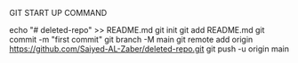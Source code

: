 GIT START UP COMMAND

echo "# deleted-repo" >> README.md
git init
git add README.md
git commit -m "first commit"
git branch -M main
git remote add origin https://github.com/Saiyed-AL-Zaber/deleted-repo.git
git push -u origin main
